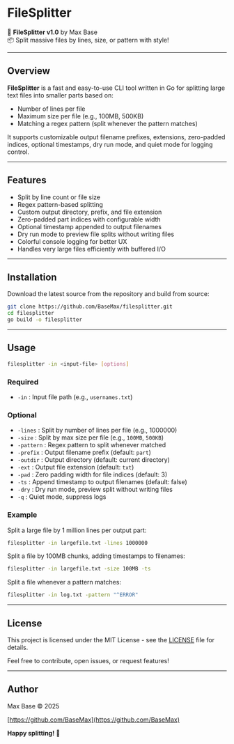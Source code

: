 # FileSplitter

📁 **FileSplitter v1.0** by Max Base  
📦 Split massive files by lines, size, or pattern with style!

---

## Overview

**FileSplitter** is a fast and easy-to-use CLI tool written in Go for splitting large text files into smaller parts based on:

- Number of lines per file
- Maximum size per file (e.g., 100MB, 500KB)
- Matching a regex pattern (split whenever the pattern matches)

It supports customizable output filename prefixes, extensions, zero-padded indices, optional timestamps, dry run mode, and quiet mode for logging control.

---

## Features

- Split by line count or file size
- Regex pattern-based splitting
- Custom output directory, prefix, and file extension
- Zero-padded part indices with configurable width
- Optional timestamp appended to output filenames
- Dry run mode to preview file splits without writing files
- Colorful console logging for better UX
- Handles very large files efficiently with buffered I/O

---

## Installation

Download the latest source from the repository and build from source:

```bash
git clone https://github.com/BaseMax/filesplitter.git
cd filesplitter
go build -o filesplitter
````

---

## Usage

```bash
filesplitter -in <input-file> [options]
```

### Required

* `-in` : Input file path (e.g., `usernames.txt`)

### Optional

* `-lines` : Split by number of lines per file (e.g., 1000000)
* `-size` : Split by max size per file (e.g., `100MB`, `500KB`)
* `-pattern` : Regex pattern to split whenever matched
* `-prefix` : Output filename prefix (default: `part`)
* `-outdir` : Output directory (default: current directory)
* `-ext` : Output file extension (default: `txt`)
* `-pad` : Zero padding width for file indices (default: 3)
* `-ts` : Append timestamp to output filenames (default: false)
* `-dry` : Dry run mode, preview split without writing files
* `-q` : Quiet mode, suppress logs

### Example

Split a large file by 1 million lines per output part:

```bash
filesplitter -in largefile.txt -lines 1000000
```

Split a file by 100MB chunks, adding timestamps to filenames:

```bash
filesplitter -in largefile.txt -size 100MB -ts
```

Split a file whenever a pattern matches:

```bash
filesplitter -in log.txt -pattern "^ERROR"
```

---

## License

This project is licensed under the MIT License - see the [LICENSE](LICENSE) file for details.

Feel free to contribute, open issues, or request features!

---

## Author

Max Base © 2025

[https://github.com/BaseMax](https://github.com/BaseMax)

**Happy splitting!** 🎉
